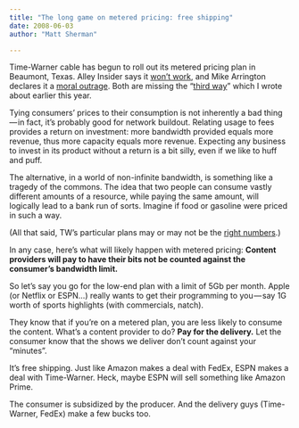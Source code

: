 ```yaml
---
title: "The long game on metered pricing: free shipping"
date: 2008-06-03
author: "Matt Sherman"

---
```


Time-Warner cable has begun to roll out its metered pricing plan in Beaumont, Texas. Alley Insider says it [won’t work](http://www.alleyinsider.com/2008/6/why_time_warner_cables_pay_per_use_internet_experiment_will_fail), and Mike Arrington declares it a [moral outrage](http://www.techcrunch.com/2008/06/02/going-medieval-time-warner-begins-metered-bandwidth-testing/). Both are missing the “[third way](/2008/01/28/the-long-game-on-metered-pricing-and-net-neutrality/)” which I wrote about earlier this year.

Tying consumers’ prices to their consumption is not inherently a bad thing — in fact, it’s probably good for network buildout. Relating usage to fees provides a return on investment: more bandwidth provided equals more revenue, thus more capacity equals more revenue. Expecting any business to invest in its product without a return is a bit silly, even if we like to huff and puff.

The alternative, in a world of non-infinite bandwidth, is something like a tragedy of the commons. The idea that two people can consume vastly different amounts of a resource, while paying the same amount, will logically lead to a bank run of sorts. Imagine if food or gasoline were priced in such a way.

(All that said, TW’s particular plans may or may not be the [right numbers](http://www.buzzmachine.com/2008/06/03/time-warner-cable-chokes-customers/).)

In any case, here’s what will likely happen with metered pricing: **Content providers will pay to have their bits not be counted against the consumer’s bandwidth limit.**

So let’s say you go for the low-end plan with a limit of 5Gb per month. Apple (or Netflix or ESPN…) really wants to get their programming to you — say 1G worth of sports highlights (with commercials, natch).

They know that if you’re on a metered plan, you are less likely to consume the content. What’s a content provider to do? **Pay for the delivery.** Let the consumer know that the shows we deliver don’t count against your “minutes”.

It’s free shipping. Just like Amazon makes a deal with FedEx, ESPN makes a deal with Time-Warner. Heck, maybe ESPN will sell something like Amazon Prime.

The consumer is subsidized by the producer. And the delivery guys (Time-Warner, FedEx) make a few bucks too.
